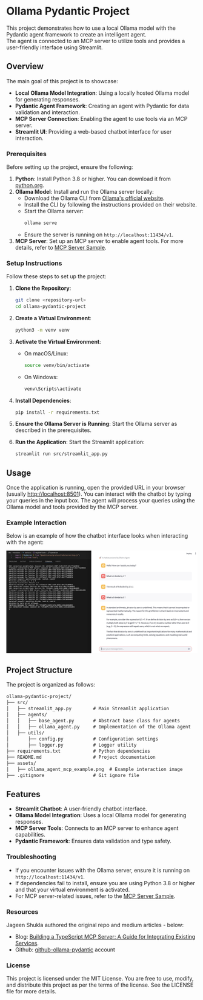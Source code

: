 # Ollama Pydantic Project

This project demonstrates how to use a local Ollama model with the Pydantic agent framework to create an intelligent agent.  
The agent is connected to an MCP server to utilize tools and provides a user-friendly interface using Streamlit.

## Overview

The main goal of this project is to showcase:
- **Local Ollama Model Integration**: Using a locally hosted Ollama model for generating responses.
- **Pydantic Agent Framework**: Creating an agent with Pydantic for data validation and interaction.
- **MCP Server Connection**: Enabling the agent to use tools via an MCP server.
- **Streamlit UI**: Providing a web-based chatbot interface for user interaction.

### Prerequisites

Before setting up the project, ensure the following:

1. **Python**: Install Python 3.8 or higher. You can download it from [python.org](https://www.python.org/).
2. **Ollama Model**: Install and run the Ollama server locally:
   - Download the Ollama CLI from [Ollama's official website](https://ollama.ai/).
   - Install the CLI by following the instructions provided on their website.
   - Start the Ollama server:
     ```bash
     ollama serve
     ```
   - Ensure the server is running on `http://localhost:11434/v1`.
3. **MCP Server**: Set up an MCP server to enable agent tools. For more details, refer to [MCP Server Sample](https://github.com/jageenshukla/hello-world-mcp-server).

### Setup Instructions

Follow these steps to set up the project:

1. **Clone the Repository**:
   ```bash
   git clone <repository-url>
   cd ollama-pydantic-project
   ```

2. **Create a Virtual Environment**:
   ```bash
   python3 -m venv venv
   ```

3. **Activate the Virtual Environment**:
   - On macOS/Linux:
     ```bash
     source venv/bin/activate
     ```
   - On Windows:
     ```bash
     venv\Scripts\activate
     ```

4. **Install Dependencies**:
   ```bash
   pip install -r requirements.txt
   ```

5. **Ensure the Ollama Server is Running**:
   Start the Ollama server as described in the prerequisites.

6. **Run the Application**:
   Start the Streamlit application:
   ```bash
   streamlit run src/streamlit_app.py
   ```

## Usage

Once the application is running, open the provided URL in your browser (usually [http://localhost:8501](http://localhost:8501)). You can interact with the chatbot by typing your queries in the input box. The agent will process your queries using the Ollama model and tools provided by the MCP server.

### Example Interaction

Below is an example of how the chatbot interface looks when interacting with the agent:

![Chatbot Example](assets/ollama_agent_mcp_example.png)

## Project Structure

The project is organized as follows:

```
ollama-pydantic-project/
├── src/
│   ├── streamlit_app.py        # Main Streamlit application
│   ├── agents/
│   │   ├── base_agent.py       # Abstract base class for agents
│   │   ├── ollama_agent.py     # Implementation of the Ollama agent
│   ├── utils/
│       ├── config.py           # Configuration settings
│       ├── logger.py           # Logger utility
├── requirements.txt            # Python dependencies
├── README.md                   # Project documentation
├── assets/
│   ├── ollama_agent_mcp_example.png  # Example interaction image
├── .gitignore                  # Git ignore file
```

## Features

- **Streamlit Chatbot**: A user-friendly chatbot interface.
- **Ollama Model Integration**: Uses a local Ollama model for generating responses.
- **MCP Server Tools**: Connects to an MCP server to enhance agent capabilities.
- **Pydantic Framework**: Ensures data validation and type safety.



### Troubleshooting

- If you encounter issues with the Ollama server, ensure it is running on `http://localhost:11434/v1`.
- If dependencies fail to install, ensure you are using Python 3.8 or higher and that your virtual environment is activated.
- For MCP server-related issues, refer to the [MCP Server Sample](https://github.com/jageenshukla/hello-world-mcp-server).


### Resources
Jageen Shukla authored the original repo and medium articles - below:  

 - Blog: [Building a TypeScript MCP Server: A Guide for Integrating Existing Services](https://medium.com/@jageenshukla/building-a-typescript-mcp-server-a-guide-for-integrating-existing-services-5bde3fc13b23). 
 - Github: [github-ollama-pydantic](https://github.com/jageenshukla/ollama-pydantic-project) account


### License

This project is licensed under the MIT License. You are free to use, modify, and distribute this project as per the terms of the license. See the LICENSE file for more details.

